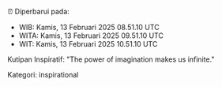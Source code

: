 ⏰ Diperbarui pada:
- WIB: Kamis, 13 Februari 2025 08.51.10 UTC
- WITA: Kamis, 13 Februari 2025 09.51.10 UTC
- WIT: Kamis, 13 Februari 2025 10.51.10 UTC

Kutipan Inspiratif:
"The power of imagination makes us infinite."


Kategori: inspirational

